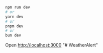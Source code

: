 
```bash
npm run dev
# or
yarn dev
# or
pnpm dev
# or
bun dev
```

Open [http://localhost:3000](http://localhost:3000) "# WeatherAlert" 
